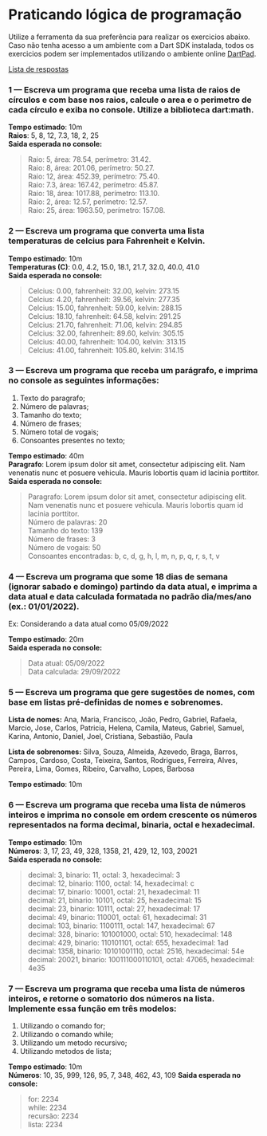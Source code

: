 # Praticando lógica de programação

Utilize a ferramenta da sua preferência para realizar os exercicios abaixo.  
Caso não tenha acesso a um ambiente com a Dart SDK instalada, todos os exercicios podem ser implementados utilizando o
ambiente online [DartPad](https://dartpad.dev/?).

[Lista de respostas](/exercicios_1_respostas.md)

### 1 — Escreva um programa que receba uma lista de raios de círculos e com base nos raios, calcule o area e o perimetro de cada círculo e exiba no console. Utilize a biblioteca dart:math.

**Tempo estimado**: 10m  
**Raios**: 5, 8, 12, 7.3, 18, 2, 25  
**Saida esperada no console:**  
> Raio: 5, área: 78.54, perímetro: 31.42.  
> Raio: 8, área: 201.06, perímetro: 50.27.  
> Raio: 12, área: 452.39, perímetro: 75.40.  
> Raio: 7.3, área: 167.42, perímetro: 45.87.  
> Raio: 18, área: 1017.88, perímetro: 113.10.  
> Raio: 2, área: 12.57, perímetro: 12.57.  
> Raio: 25, área: 1963.50, perímetro: 157.08.  

### 2 — Escreva um programa que converta uma lista temperaturas de celcius para Fahrenheit e Kelvin.

**Tempo estimado**: 10m   
**Temperaturas (C)**: 0.0, 4.2, 15.0, 18.1, 21.7, 32.0, 40.0, 41.0   
**Saida esperada no console:**  
> Celcius: 0.00, fahrenheit: 32.00, kelvin: 273.15  
> Celcius: 4.20, fahrenheit: 39.56, kelvin: 277.35  
> Celcius: 15.00, fahrenheit: 59.00, kelvin: 288.15  
> Celcius: 18.10, fahrenheit: 64.58, kelvin: 291.25  
> Celcius: 21.70, fahrenheit: 71.06, kelvin: 294.85  
> Celcius: 32.00, fahrenheit: 89.60, kelvin: 305.15  
> Celcius: 40.00, fahrenheit: 104.00, kelvin: 313.15  
> Celcius: 41.00, fahrenheit: 105.80, kelvin: 314.15  

### 3 — Escreva um programa que receba um parágrafo, e imprima no console as seguintes informações:

1. Texto do paragrafo;
2. Número de palavras;
3. Tamanho do texto;
4. Número de frases;
5. Número total de vogais;
6. Consoantes presentes no texto;

**Tempo estimado**: 40m   
**Paragrafo**: Lorem ipsum dolor sit amet, consectetur adipiscing elit. Nam venenatis nunc et posuere vehicula. Mauris
lobortis quam id lacinia porttitor.
**Saida esperada no console:**   
> Paragrafo: Lorem ipsum dolor sit amet, consectetur adipiscing elit. Nam venenatis nunc et posuere vehicula. Mauris
> lobortis quam id lacinia porttitor.  
> Número de palavras: 20  
> Tamanho do texto: 139  
> Número de frases: 3  
> Número de vogais: 50  
> Consoantes encontradas: b, c, d, g, h, l, m, n, p, q, r, s, t, v  

### 4 — Escreva um programa que some 18 dias de semana (ignorar sabado e domingo) partindo da data atual, e imprima a data atual e data calculada formatada no padrão dia/mes/ano (ex.: 01/01/2022).

Ex: Considerando a data atual como 05/09/2022

**Tempo estimado**: 20m   
**Saida esperada no console:**  
> Data atual: 05/09/2022  
> Data calculada: 29/09/2022

### 5 — Escreva um programa que gere sugestões de nomes, com base em listas pré-definidas de nomes e sobrenomes.

**Lista de nomes:** Ana, Maria, Francisco, João, Pedro, Gabriel, Rafaela, Marcio, Jose, Carlos, Patricia, Helena,
Camila,
Mateus, Gabriel, Samuel, Karina, Antonio, Daniel, Joel, Cristiana, Sebastião, Paula

**Lista de sobrenomes:** Silva, Souza, Almeida, Azevedo, Braga, Barros, Campos, Cardoso, Costa, Teixeira, Santos,
Rodrigues, Ferreira, Alves, Pereira, Lima, Gomes, Ribeiro, Carvalho, Lopes, Barbosa

**Tempo estimado**: 10m

### 6 — Escreva um programa que receba uma lista de números inteiros e imprima no console em ordem crescente os números representados na forma decimal, binaria, octal e hexadecimal.

**Tempo estimado**: 10m  
**Números**: 3, 17, 23, 49, 328, 1358, 21, 429, 12, 103, 20021  
**Saida esperada no console:**  
> decimal: 3, binario: 11, octal: 3, hexadecimal: 3  
> decimal: 12, binario: 1100, octal: 14, hexadecimal: c  
> decimal: 17, binario: 10001, octal: 21, hexadecimal: 11  
> decimal: 21, binario: 10101, octal: 25, hexadecimal: 15  
> decimal: 23, binario: 10111, octal: 27, hexadecimal: 17  
> decimal: 49, binario: 110001, octal: 61, hexadecimal: 31  
> decimal: 103, binario: 1100111, octal: 147, hexadecimal: 67  
> decimal: 328, binario: 101001000, octal: 510, hexadecimal: 148  
> decimal: 429, binario: 110101101, octal: 655, hexadecimal: 1ad  
> decimal: 1358, binario: 10101001110, octal: 2516, hexadecimal: 54e  
> decimal: 20021, binario: 100111000110101, octal: 47065, hexadecimal: 4e35  

### 7 — Escreva um programa que receba uma lista de números inteiros, e retorne o somatorio dos números na lista. Implemente essa função em três modelos:
1. Utilizando o comando for;
2. Utilizando o comando while;
3. Utilizando um metodo recursivo; 
4. Utilizando metodos de lista;

**Tempo estimado**: 10m  
**Números**: 10, 35, 999, 126, 95, 7, 348, 462, 43, 109
**Saida esperada no console:**  
> for: 2234  
> while: 2234  
> recursão: 2234  
> lista: 2234  
